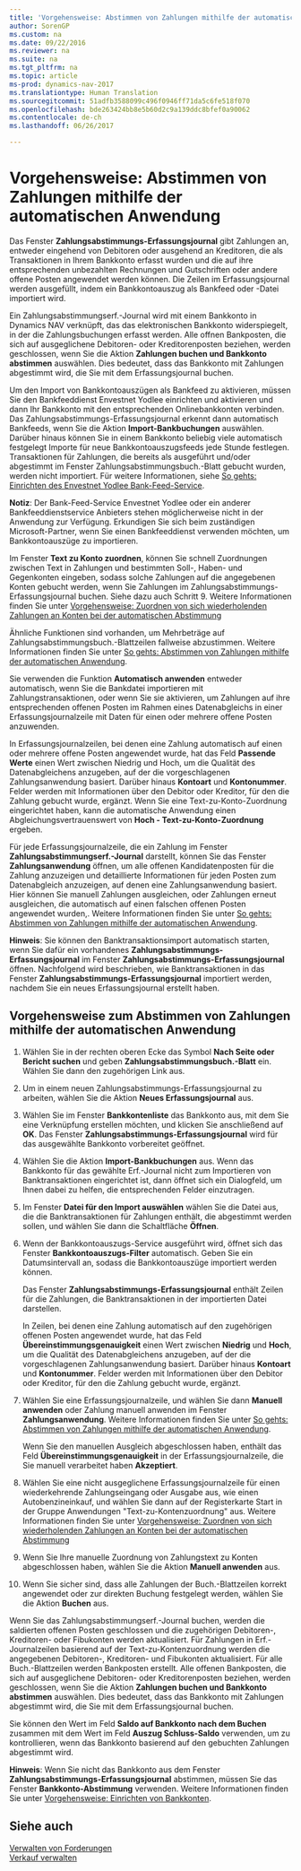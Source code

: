```yaml
---
title: 'Vorgehensweise: Abstimmen von Zahlungen mithilfe der automatischen Anwendung'
author: SorenGP
ms.custom: na
ms.date: 09/22/2016
ms.reviewer: na
ms.suite: na
ms.tgt_pltfrm: na
ms.topic: article
ms-prod: dynamics-nav-2017
ms.translationtype: Human Translation
ms.sourcegitcommit: 51adfb3588099c496f0946ff71da5c6fe518f070
ms.openlocfilehash: bde263424bb8e5b60d2c9a139ddc8bfef0a90062
ms.contentlocale: de-ch
ms.lasthandoff: 06/26/2017

---
```


# <a name="how-to-reconcile-payments-using-automatic-application"></a>Vorgehensweise: Abstimmen von Zahlungen mithilfe der automatischen Anwendung
Das Fenster **Zahlungsabstimmungs-Erfassungsjournal** gibt Zahlungen an, entweder eingehend von Debitoren oder ausgehend an Kreditoren, die als Transaktionen in Ihrem Bankkonto erfasst wurden und die auf ihre entsprechenden unbezahlten Rechnungen und Gutschriften oder andere offene Posten angewendet werden können. Die Zeilen im Erfassungsjournal werden ausgefüllt, indem ein Bankkontoauszug als Bankfeed oder -Datei importiert wird.

Ein Zahlungsabstimmungserf.-Journal wird mit einem Bankkonto in Dynamics NAV verknüpft, das das elektronischen Bankkonto widerspiegelt, in der die Zahlungsbuchungen erfasst werden. Alle offnen Bankposten, die sich auf ausgeglichene Debitoren- oder Kreditorenposten beziehen, werden geschlossen, wenn Sie die Aktion **Zahlungen buchen und Bankkonto abstimmen** auswählen. Dies bedeutet, dass das Bankkonto mit Zahlungen abgestimmt wird, die Sie mit dem Erfassungsjournal buchen.

Um den Import von Bankkontoauszügen als Bankfeed zu aktivieren, müssen Sie den Bankfeeddienst Envestnet Yodlee einrichten und aktivieren und dann Ihr Bankkonto mit den entsprechenden Onlinebankkonten verbinden. Das Zahlungsabstimmungs-Erfassungsjournal erkennt dann automatisch Bankfeeds, wenn Sie die Aktion **Import-Bankbuchungen** auswählen. Darüber hinaus können Sie in einem Bankkonto beliebig viele automatisch festgelegt Importe für neue Bankkontoauszugsfeeds jede Stunde festlegen. Transaktionen für Zahlungen, die bereits als ausgeführt und/oder abgestimmt im Fenster Zahlungsabstimmungsbuch.-Blatt gebucht wurden, werden nicht importiert. Für weitere Informationen, siehe [So gehts: Einrichten des Envestnet Yodlee Bank-Feed-Service](bank-how-setup-bank-statement-service.md).

**Notiz**: Der Bank-Feed-Service Envestnet Yodlee oder ein anderer Bankfeeddienstservice Anbieters stehen möglicherweise nicht in der Anwendung zur Verfügung. Erkundigen Sie sich beim zuständigen Microsoft-Partner, wenn Sie einen Bankfeeddienst verwenden möchten, um Bankkontoauszüge zu importieren.

Im Fenster **Text zu Konto zuordnen**, können Sie schnell Zuordnungen zwischen Text in Zahlungen und bestimmten Soll-, Haben- und Gegenkonten eingeben, sodass solche Zahlungen auf die angegebenen Konten gebucht werden, wenn Sie Zahlungen im Zahlungsabstimmungs-Erfassungsjournal buchen. Siehe dazu auch Schritt 9. Weitere Informationen finden Sie unter [Vorgehensweise: Zuordnen von sich wiederholenden Zahlungen an Konten bei der automatischen Abstimmung](receivables-how-map-text-recurring-payments-accounts-auto-reconcilliation.md)

Ähnliche Funktionen sind vorhanden, um Mehrbeträge auf Zahlungsabstimmungsbuch.-Blattzeilen fallweise abzustimmen. Weitere Informationen finden Sie unter [So gehts: Abstimmen von Zahlungen mithilfe der automatischen Anwendung](receivables-how-reconcile-payments-cannot-apply-auto.md).

Sie verwenden die Funktion **Automatisch anwenden** entweder automatisch, wenn Sie die Bankdatei importieren mit Zahlungstransaktionen, oder wenn Sie sie aktivieren, um Zahlungen auf ihre entsprechenden offenen Posten im Rahmen eines Datenabgleichs in einer Erfassungsjournalzeile mit Daten für einen oder mehrere offene Posten anzuwenden.

In Erfassungsjournalzeilen, bei denen eine Zahlung automatisch auf einen oder mehrere offene Posten angewendet wurde, hat das Feld **Passende Werte** einen Wert zwischen Niedrig und Hoch, um die Qualität des Datenabgleichens anzugeben, auf der die vorgeschlagenen Zahlungsanwendung basiert. Darüber hinaus **Kontoart** und **Kontonummer**. Felder werden mit Informationen über den Debitor oder Kreditor, für den die Zahlung gebucht wurde, ergänzt. Wenn Sie eine Text-zu-Konto-Zuordnung eingerichtet haben, kann die automatische Anwendung einen Abgleichungsvertrauenswert von **Hoch - Text-zu-Konto-Zuordnung** ergeben.

Für jede Erfassungsjournalzeile, die ein Zahlung im Fenster **Zahlungsabstimmungserf.-Journal** darstellt, können Sie das Fenster **Zahlungsanwendung** öffnen, um alle offenen Kandidatenposten für die Zahlung anzuzeigen und detaillierte Informationen für jeden Posten zum Datenabgleich anzuzeigen, auf denen eine Zahlungsanwendung basiert. Hier können Sie manuell Zahlungen ausgleichen, oder Zahlungen erneut ausgleichen, die automatisch auf einen falschen offenen Posten angewendet wurden,. Weitere Informationen finden Sie unter [So gehts: Abstimmen von Zahlungen mithilfe der automatischen Anwendung](receivables-how-review-apply-payments-auto-application.md).

**Hinweis**: Sie können den Banktransaktionsimport automatisch starten, wenn Sie dafür ein vorhandenes **Zahlungsabstimmungs-Erfassungsjournal** im Fenster **Zahlungsabstimmungs-Erfassungsjournal** öffnen. Nachfolgend wird beschrieben, wie Banktransaktionen in das Fenster **Zahlungsabstimmungs-Erfassungsjournal** importiert werden, nachdem Sie ein neues Erfassungsjournal erstellt haben.

## <a name="to-reconcile-payments-using-automatic-application"></a>Vorgehensweise zum Abstimmen von Zahlungen mithilfe der automatischen Anwendung
1. Wählen Sie in der rechten oberen Ecke das Symbol **Nach Seite oder Bericht suchen** und geben **Zahlungsabstimmungsbuch.-Blatt** ein. Wählen Sie dann den zugehörigen Link aus.
2. Um in einem neuen Zahlungsabstimmungs-Erfassungsjournal zu arbeiten, wählen Sie die Aktion **Neues Erfassungsjournal** aus.
3. Wählen Sie im Fenster **Bankkontenliste** das Bankkonto aus, mit dem Sie eine Verknüpfung erstellen möchten, und klicken Sie anschließend auf **OK**.
Das Fenster **Zahlungsabstimmungs-Erfassungsjournal** wird für das ausgewählte Bankkonto vorbereitet geöffnet.
4. Wählen Sie die Aktion **Import-Bankbuchungen** aus.
Wenn das Bankkonto für das gewählte Erf.-Journal nicht zum Importieren von Banktransaktionen eingerichtet ist, dann öffnet sich ein Dialogfeld, um Ihnen dabei zu helfen, die entsprechenden Felder einzutragen.
5. Im Fenster **Datei für den Import auswählen** wählen Sie die Datei aus, die die Banktransaktionen für Zahlungen enthält, die abgestimmt werden sollen, und wählen Sie dann die Schaltfläche **Öffnen**.  
6. Wenn der Bankkontoauszugs-Service ausgeführt wird, öffnet sich das Fenster **Bankkontoauszugs-Filter** automatisch. Geben Sie ein Datumsintervall an, sodass die Bankkontoauszüge importiert werden können.

    Das Fenster **Zahlungsabstimmungs-Erfassungsjournal** enthält Zeilen für die Zahlungen, die Banktransaktionen in der importierten Datei darstellen.

    In Zeilen, bei denen eine Zahlung automatisch auf den zugehörigen offenen Posten angewendet wurde, hat das Feld **Übereinstimmungsgenauigkeit** einen Wert zwischen **Niedrig** und **Hoch**, um die Qualität des Datenabgleichens anzugeben, auf der die vorgeschlagenen Zahlungsanwendung basiert. Darüber hinaus **Kontoart** und **Kontonummer**. Felder werden mit Informationen über den Debitor oder Kreditor, für den die Zahlung gebucht wurde, ergänzt.
7. Wählen Sie eine Erfassungsjournalzeile, und wählen Sie dann **Manuell anwenden** oder Zahlung manuell anwenden im Fenster **Zahlungsanwendung**. Weitere Informationen finden Sie unter [So gehts: Abstimmen von Zahlungen mithilfe der automatischen Anwendung](receivables-how-review-apply-payments-auto-application.md).

    Wenn Sie den manuellen Ausgleich abgeschlossen haben, enthält das Feld **Übereinstimmungsgenauigkeit** in der Erfassungsjournalzeile, die Sie manuell verarbeitet haben **Akzeptiert**.
8. Wählen Sie eine nicht ausgeglichene Erfassungsjournalzeile für einen wiederkehrende Zahlungseingang oder Ausgabe aus, wie einen Autobenzineinkauf, und wählen Sie dann auf der Registerkarte Start in der Gruppe Anwendungen "Text-zu-Kontenzuordnung" aus. Weitere Informationen finden Sie unter [Vorgehensweise: Zuordnen von sich wiederholenden Zahlungen an Konten bei der automatischen Abstimmung](receivables-how-map-text-recurring-payments-accounts-auto-reconcilliation.md)
9. Wenn Sie Ihre manuelle Zuordnung von Zahlungstext zu Konten abgeschlossen haben, wählen Sie die Aktion **Manuell anwenden** aus.
10. Wenn Sie sicher sind, dass alle Zahlungen der Buch.-Blattzeilen korrekt angewendet oder zur direkten Buchung festgelegt werden, wählen Sie die Aktion **Buchen** aus.

Wenn Sie das Zahlungsabstimmungserf.-Journal buchen, werden die saldierten offenen Posten geschlossen und die zugehörigen Debitoren-, Kreditoren- oder Fibukonten werden aktualisiert. Für Zahlungen in Erf.-Journalzeilen basierend auf der Text-zu-Kontenzuordnung werden die angegebenen Debitoren-, Kreditoren- und Fibukonten aktualisiert. Für alle Buch.-Blattzeilen werden Bankposten erstellt. Alle offenen Bankposten, die sich auf ausgeglichene Debitoren- oder Kreditorenposten beziehen, werden geschlossen, wenn Sie die Aktion **Zahlungen buchen und Bankkonto abstimmen** auswählen. Dies bedeutet, dass das Bankkonto mit Zahlungen abgestimmt wird, die Sie mit dem Erfassungsjournal buchen.

Sie können den Wert im Feld **Saldo auf Bankkonto nach dem Buchen** zusammen mit dem Wert im Feld **Auszug Schluss-Saldo** verwenden, um zu kontrollieren, wenn das Bankkonto basierend auf den gebuchten Zahlungen abgestimmt wird.

**Hinweis**: Wenn Sie nicht das Bankkonto aus dem Fenster **Zahlungsabstimmungs-Erfassungsjournal** abstimmen, müssen Sie das Fenster **Bankkonto-Abstimmung** verwenden. Weitere Informationen finden Sie unter [Vorgehensweise: Einrichten von Bankkonten](bank-how-reconcile-bank-accounts-separately.md).

## <a name="see-also"></a>Siehe auch
[Verwalten von Forderungen](receivables-manage-receivables.md)  
[Verkauf verwalten](sales-manage-sales.md)

